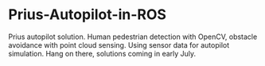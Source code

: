 # Prius-Autopilot-in-ROS
Prius autopilot solution. Human pedestrian detection with OpenCV, obstacle avoidance with point cloud sensing. Using sensor data for autopilot simulation. Hang on there, solutions coming in early July.
